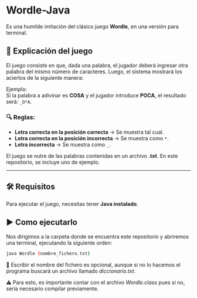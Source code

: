# Wordle-Java  
Es una humilde imitación del clásico juego **Wordle**, en una versión para terminal.  

## 📜 Explicación del juego  
El juego consiste en que, dada una palabra, el jugador deberá ingresar otra palabra del mismo número de caracteres. Luego, el sistema mostrará los aciertos de la siguiente manera:  

Ejemplo:  
Si la palabra a adivinar es **COSA** y el jugador introduce **POCA**, el resultado será: `_O*A`.  

### 🔍 Reglas:  
- **Letra correcta en la posición correcta** → Se muestra tal cual.  
- **Letra correcta en la posición incorrecta** → Se muestra como `*`.  
- **Letra incorrecta** → Se muestra como `_`.  

El juego se nutre de las palabras contenidas en un archivo **.txt**. En este repositorio, se incluye uno de ejemplo.  

---
## 🛠️ Requisitos  
Para ejecutar el juego, necesitas tener **Java instalado**. 

## ▶️ Como ejecutarlo
Nos dirigimos a la carpeta donde se encuentra este repositorio y abriremos una terminal, ejecutando la siguiente orden:

```sh
java Wordle (nombre_fichero.txt)
```
📌 Escribir el nombre del fichero es opcional, aunque si no lo hacemos el programa buscará un archivo llamado *diccionario.txt*.

⚠️ Para esto, es importante contar con el archivo *Wordle.class* pues si no, sería necesario compilar previamente.


